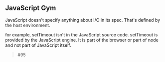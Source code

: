## JavaScript Gym

JavaScript doesn't specify anything about I/O in its spec. That's defined by the host environment.

for example, setTimeout isn't in the JavaScript source code. setTimeout is provided by the JavaScript engine. It is part of the browser or part of node and not part of JavaScript itself.

> #95
